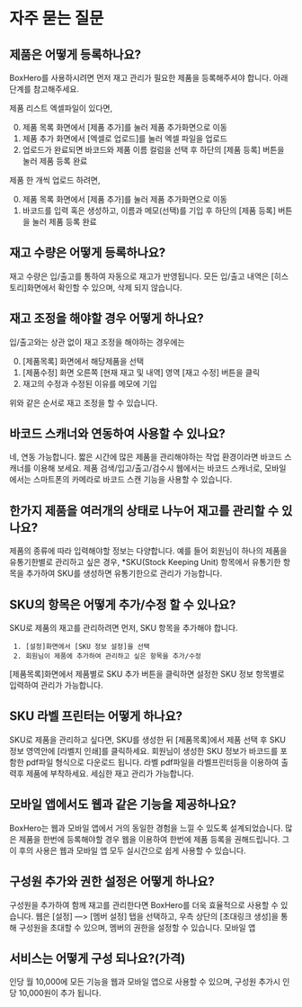 # 자주 묻는 질문

## 제품은 어떻게 등록하나요?
BoxHero를 사용하시려면 먼저 재고 관리가 필요한 제품을 등록해주셔야 합니다.
아래 단계를 참고해주세요.

제품 리스트 엑셀파일이 있다면,

  0.  제품 목록 화면에서 [제품 추가]를 눌러 제품 추가화면으로 이동
  0.  제품 추가 화면에서 [엑셀로 업로드]를 눌러 엑셀 파일을 업로드
  0.  업로드가 완료되면 바코드와 제품 이름 컬럼을 선택 후 하단의 [제품 등록] 버튼을 눌러 제품 등록 완료

제품 한 개씩 업로드 하려면,

  0.  제품 목록 화면에서 [제품 추가]를 눌러 제품 추가화면으로 이동
  0.  바코드를 입력 혹은 생성하고, 이름과 메모(선택)를 기입 후 하단의 [제품 등록] 버튼을 눌러 제품 등록 완료



## 재고 수량은 어떻게 등록하나요?
재고 수량은 입/출고를 통하여 자동으로 재고가 반영됩니다. 모든 입/출고 내역은 [히스토리]화면에서 확인할 수
있으며, 삭제 되지 않습니다.



## 재고 조정을 해야할 경우 어떻게 하나요?
입/출고와는 상관 없이 재고 조정을 해야하는 경우에는 

  0.  [제품목록] 화면에서 해당제품을 선택
  0.  [제품수정] 화면 오른쪽 [현재 재고 및 내역] 영역 [재고 수정] 버튼을 클릭
  0.  재고의 수정과 수정된 이유를 메모에 기입

위와 같은 순서로 재고 조정을 할 수 있습니다.



## 바코드 스캐너와 연동하여 사용할 수 있나요?
네, 연동 가능합니다. 짧은 시간에 많은 제품을 관리해야하는 작업 환경이라면 바코드 스캐너를 이용해 보세요.
제품 검색/입고/출고/검수시 웹에서는 바코드 스캐너로, 모바일에서는 스마트폰의 카메라로 바코드 스캔 기능을 
사용할 수 있습니다. 



## 한가지 제품을 여러개의 상태로 나누어 재고를 관리할 수 있나요?
제품의 종류에 따라 입력해야할 정보는 다양합니다. 예를 들어 회원님이 하나의 제품을 유통기한별로 관리하고 싶은 경우, 
*SKU(Stock Keeping Unit) 항목에서 유통기한 항목을 추가하여 SKU를 생성하면 유통기한으로 관리가 가능합니다.



## SKU의 항목은 어떻게 추가/수정 할 수 있나요?
SKU로 제품의 재고를 관리하려면 먼저, SKU 항목을 추가해야 합니다.

     1. [설정]화면에서 [SKU 정보 설정]을 선택
     2. 회원님이 제품에 추가하여 관리하고 싶은 항목을 추가/수정

[제품목록]화면에서 제품별로 SKU 추가 버튼을 클릭하면 설정한 SKU 정보 항목별로 입력하여 관리가 가능합니다.



## SKU 라벨 프린터는 어떻게 하나요? 
SKU로 제품을 관리하고 싶다면, SKU를 생성한 뒤 [제품목록]에서 제품 선택 후 SKU 정보 영역안에 
[라벨지 인쇄]를 클릭하세요. 회원님이 생성한 SKU 정보가 바코드를 포함한 pdf파일 형식으로 다운로드 됩니다.
라벨 pdf파일을 라벨프린터등을 이용하여 출력후 제품에 부착하세요. 세심한 재고 관리가 가능합니다.



## 모바일 앱에서도 웹과 같은 기능을 제공하나요?
BoxHero는 웹과 모바일 앱에서 거의 동일한 경험을 느낄 수 있도록 설계되었습니다. 많은 제품을 한번에 등록해야할 경우
웹을 이용하여 한번에 제품 등록을 권해드립니다. 그 이 후의 사용은 웹과 모바일 앱 모두 실시간으로 쉽게 사용할 수 있습니다.



## 구성원 추가와 권한 설정은 어떻게 하나요?
구성원을 추가하여 함께 재고를 관리한다면 BoxHero를 더욱 효율적으로 사용할 수 있습니다. 
웹은 [설정] —> [멤버 설정] 탭을 선택하고, 우측 상단의 [초대링크 생성]을 통해 구성원을 초대할 수 있으며, 멤버의 권한을 설정할 수 있습니다.
모바일 앱



## 서비스는 어떻게 구성 되나요?(가격)
인당 월 10,000에 모든 기능을 웹과 모바일 앱으로 사용할 수 있으며, 구성원 추가시 인당 10,000원이 추가 됩니다.
